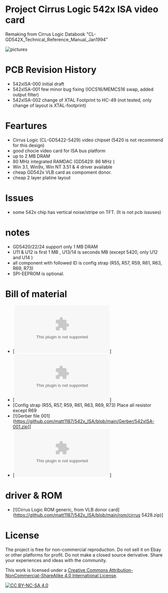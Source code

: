# Project  Cirrus Logic 542x ISA video card
Remaking from Cirrus Logic Databook  "CL-GD542X_Technical_Reference_Manual_Jan1994"



![pictures](https://github.com/matt1187/542x_ISA/blob/main/pictures/542xISA-1.jpg)

# PCB Revision History 
- 542xISA-000 initial draft
- 542xISA-001 few minor bug fixing (IOCS16/MEMCS16 swap, added output filter)
- 542xISA-002 change of XTAL Footprint to HC-49  (not tested, only change of layout is  XTAL-footprint)

# Feartures
- Cirrus Logic (CL-GD5422-5429) video chipset (5420 is not recommend for this design)
- good chocie video card for ISA bus platform
- up to 2 MB DRAM
- 80 MHz integrated RAMDAC (GD5429: 86 MHz )
- Win 3.1, Win9x, Win NT 3.51 & 4 driver available
- cheap GD542x VLB card as compoment donor.
- cheap 2 layer platine layout 
  
# Issues 
- some 542x chip has vertical noise/stripe on TFT. (It is not pcb issuses)


# notes
- GD5420/22/24 support only 1 MB DRAM
- U11 & U12  is first 1 MB , U13/14 is seconds MB (except 5420, only U12 and U14 )
- all component with  followed ID is config strap (R55, R57, R59, R61, R63, R69, R73)
- SPI-EEPROM is optional.

 

# Bill of material

- [![csv-file 001 ](https://github.com/matt1187/542x_ISA/blob/main/gerber/542xISA-001.csv)]
- [![csv-file 002(not tested)](https://github.com/matt1187/542x_ISA/blob/main/gerber/542xISA-002.csv)]
- [Config strap (R55, R57, R59, R61, R63, R69, R73) Place all resistor except R69
- [![Gerber file 001](https://github.com/matt1187/542x_ISA/blob/main/Gerber/542xISA-001.zip]]
- [![Gerber file 002(not tested)](https://github.com/matt1187/542x_ISA/blob/main/gerber/542xISA-002.zip)]

# driver & ROM 
- [![Cirrus Logic ROM generic, from VLB donor card](https://github.com/matt1187/542x_ISA/blob/main/rom/cirrus 5428.zip)]





# License
The project is free for non-commercial reproduction. Do not sell it on Ebay or other platforms for profit. Do not make a closed source derivative. Share your experiences and ideas with the community.

This work is licensed under a [Creative Commons Attribution-NonCommercial-ShareAlike 4.0 International License][cc-by-nc-sa].

[![CC BY-NC-SA 4.0][cc-by-nc-sa-image]][cc-by-nc-sa]

[cc-by-nc-sa]: http://creativecommons.org/licenses/by-nc-sa/4.0/
[cc-by-nc-sa-image]: https://licensebuttons.net/l/by-nc-sa/4.0/88x31.png
